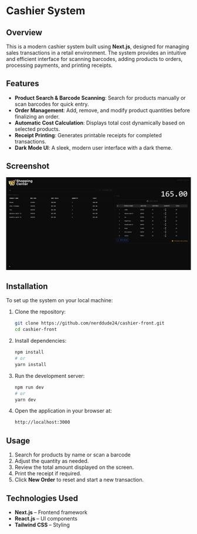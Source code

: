 # Cashier System

## Overview
This is a modern cashier system built using **Next.js**, designed for managing sales transactions in a retail environment. The system provides an intuitive and efficient interface for scanning barcodes, adding products to orders, processing payments, and printing receipts.

## Features
- **Product Search & Barcode Scanning**: Search for products manually or scan barcodes for quick entry.
- **Order Management**: Add, remove, and modify product quantities before finalizing an order.
- **Automatic Cost Calculation**: Displays total cost dynamically based on selected products.
- **Receipt Printing**: Generates printable receipts for completed transactions.
- **Dark Mode UI**: A sleek, modern user interface with a dark theme.

## Screenshot
![Cashier System](./public/photo_2025-04-21_15-54-08.jpg)

## Installation
To set up the system on your local machine:

1. Clone the repository:
   ```sh
   git clone https://github.com/nerddude24/cashier-front.git
   cd cashier-front
   ```

2. Install dependencies:
   ```sh
   npm install
   # or
   yarn install
   ```

3. Run the development server:
   ```sh
   npm run dev
   # or
   yarn dev
   ```

4. Open the application in your browser at:
   ```sh
   http://localhost:3000
   ```

## Usage
1. Search for products by name or scan a barcode
2. Adjust the quantity as needed.
3. Review the total amount displayed on the screen.
5. Print the receipt if required.
6. Click **New Order** to reset and start a new transaction.

## Technologies Used
- **Next.js** – Frontend framework
- **React.js** – UI components
- **Tailwind CSS** – Styling
